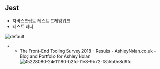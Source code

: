 ## Jest
- 자바스크립트 테스트 프레임워크
- 테스트 러너

![default](https://user-images.githubusercontent.com/14510347/52565466-37cab580-2e4a-11e9-84fd-a2515b4c0c72.png)


- * The Front-End Tooling Survey 2018 - Results - AshleyNolan.co.uk - Blog and Portfolio for Ashley Nolan
![45228080-24e11180-b2fd-11e8-9b72-f8a5b0e8d9fc](https://user-images.githubusercontent.com/14510347/52565725-03a3c480-2e4b-11e9-9345-85bc456698f3.png)





